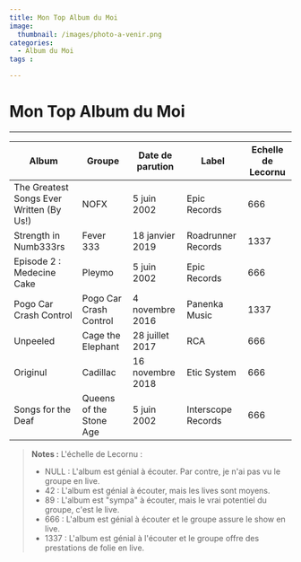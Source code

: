 ```yaml
---
title: Mon Top Album du Moi
image: 
  thumbnail: /images/photo-a-venir.png
categories:
  - Album du Moi
tags :

---
```


# Mon Top Album du Moi 

---

| Album | Groupe |  Date de parution | Label | Echelle de Lecornu |
| --- | --- | --- | --- | --- |
| The Greatest Songs Ever Written (By Us!) | NOFX | 5 juin 2002 | Epic Records | 666 |
| Strength in Numb333rs | Fever 333  |  18 janvier 2019 | Roadrunner Records | 1337 |
| Episode 2 : Medecine Cake | Pleymo  |  5 juin 2002 | Epic Records | 666 |
| Pogo Car Crash Control | Pogo Car Crash Control  |  4 novembre 2016 | Panenka Music | 1337 |
| Unpeeled | Cage the Elephant  |  28 juillet 2017 | RCA | 666 |
| Originul | Cadillac  |  16 novembre 2018 | Etic System | 666 |
| Songs for the Deaf | Queens of the Stone Age  |  5 juin 2002 | Interscope Records | 666 |

> **Notes :** L'échelle de Lecornu :
> * NULL : L'album est génial à écouter. Par contre, je n'ai pas vu le groupe en live.
> * 42 : L'album est génial à écouter, mais les lives sont moyens.
> * 89 : L'album est "sympa" à écouter, mais le vrai potentiel du groupe, c'est le live.
> * 666 : L'album est génial à écouter et le groupe assure le show en live.
> * 1337 : L'album est génial à l'écouter et le groupe offre des prestations de folie en live. 